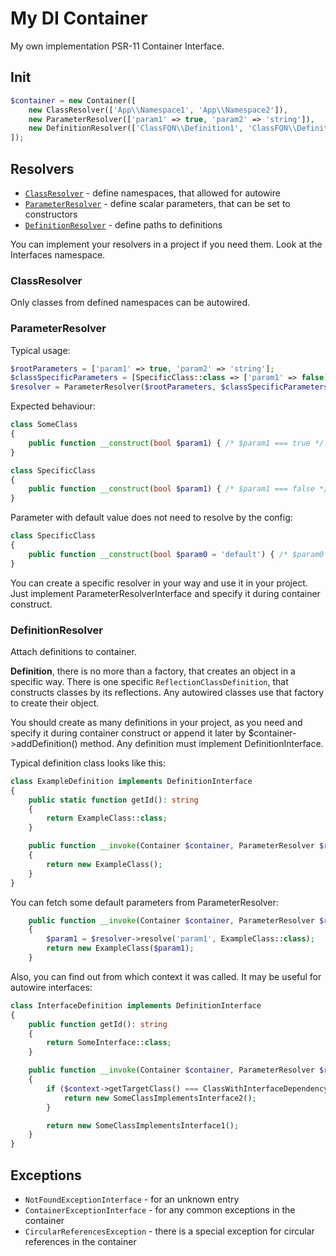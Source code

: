 # My DI Container

My own implementation PSR-11 Container Interface.

## Init

```php
$container = new Container([
    new ClassResolver(['App\\Namespace1', 'App\\Namespace2']),
    new ParameterResolver(['param1' => true, 'param2' => 'string']),
    new DefinitionResolver(['ClassFQN\\Definition1', 'ClassFQN\\Definition2']),
]);
```

## Resolvers

- [`ClassResolver`](#ClassResolver) - define namespaces, that allowed for autowire
- [`ParameterResolver`](#ParameterResolver) - define scalar parameters, that can be set to constructors
- [`DefinitionResolver`](#DefinitionResolver) - define paths to definitions

You can implement your resolvers in a project if you need them. Look at the Interfaces namespace.

### ClassResolver

Only classes from defined namespaces can be autowired.

### ParameterResolver

Typical usage:

```php
$rootParameters = ['param1' => true, 'param2' => 'string'];
$classSpecificParameters = [SpecificClass::class => ['param1' => false]];
$resolver = ParameterResolver($rootParameters, $classSpecificParameters);
```

Expected behaviour:

```php
class SomeClass
{
    public function __construct(bool $param1) { /* $param1 === true */ }
}
```

```php
class SpecificClass
{
    public function __construct(bool $param1) { /* $param1 === false */ }
}
```

Parameter with default value does not need to resolve by the config:

```php
class SpecificClass
{
    public function __construct(bool $param0 = 'default') { /* $param0 === 'default' */ }
}
```

You can create a specific resolver in your way and use it in your project. Just implement ParameterResolverInterface and
specify it during container construct.

### DefinitionResolver

Attach definitions to container.

**Definition**, there is no more than a factory, that creates an object in a specific way. There is one
specific `ReflectionClassDefinition`, that constructs classes by its reflections. Any autowired classes use that factory
to create their object.

You should create as many definitions in your project, as you need and specify it during container construct or append
it later by $container->addDefinition() method. Any definition must implement DefinitionInterface.

Typical definition class looks like this:

```php
class ExampleDefinition implements DefinitionInterface
{
    public static function getId(): string
    {
        return ExampleClass::class;
    }

    public function __invoke(Container $container, ParameterResolver $resolver, BuildContext $context): object
    {
        return new ExampleClass();
    }
}
```

You can fetch some default parameters from ParameterResolver:

```php
    public function __invoke(Container $container, ParameterResolver $resolver, BuildContext $context): object
    {
        $param1 = $resolver->resolve('param1', ExampleClass::class);
        return new ExampleClass($param1);
    }
```

Also, you can find out from which context it was called. It may be useful for autowire interfaces:

```php
class InterfaceDefinition implements DefinitionInterface
{
    public function getId(): string
    {
        return SomeInterface::class;
    }

    public function __invoke(Container $container, ParameterResolver $resolver, BuildContext $context): object
    {
        if ($context->getTargetClass() === ClassWithInterfaceDependency::class) {
            return new SomeClassImplementsInterface2();
        }

        return new SomeClassImplementsInterface1();
    }
}
```

## Exceptions

- `NotFoundExceptionInterface` - for an unknown entry
- `ContainerExceptionInterface` - for any common exceptions in the container
- `CircularReferencesException` - there is a special exception for circular references in the container
